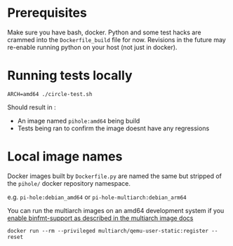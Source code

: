 # Prerequisites 

Make sure you have bash, docker.  Python and some test hacks are crammed into the `Dockerfile_build` file for now.  Revisions in the future may re-enable running python on your host (not just in docker).

# Running tests locally

`ARCH=amd64 ./circle-test.sh`

Should result in :

- An image named `pihole:amd64` being build
- Tests being ran to confirm the image doesnt have any regressions

# Local image names

Docker images built by `Dockerfile.py` are named the same but stripped of the `pihole/` docker repository namespace.

e.g. `pi-hole:debian_amd64` or `pi-hole-multiarch:debian_arm64`

You can run the multiarch images on an amd64 development system if you [enable binfmt-support as described in the multiarch image docs](https://hub.docker.com/r/multiarch/multiarch/debian-debootstrap/)

`docker run --rm --privileged multiarch/qemu-user-static:register --reset`
